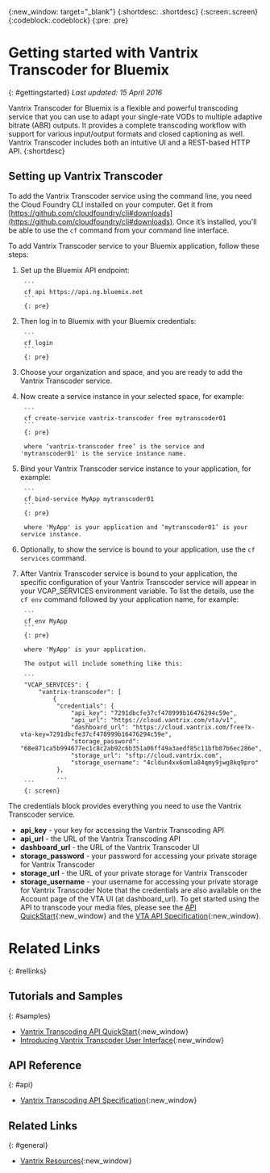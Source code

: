 {:new_window: target="_blank"}
{:shortdesc: .shortdesc}
{:screen:.screen}
{:codeblock:.codeblock}
{:pre: .pre}

# Getting started with Vantrix Transcoder for Bluemix
{: #gettingstarted}
*Last updated: 15 April 2016*

Vantrix Transcoder for Bluemix is a flexible and powerful transcoding service that you can use to adapt your single-rate VODs to multiple adaptive bitrate (ABR) outputs. It provides a complete transcoding workflow with support for various input/output formats and closed captioning as well. Vantrix Transcoder includes both an intuitive UI and a REST-based HTTP API. 
{:shortdesc}

## Setting up Vantrix Transcoder
To add the Vantrix Transcoder service using the command line, you need the Cloud Foundry CLI installed on your computer. Get it from [https://github.com/cloudfoundry/cli#downloads](https://github.com/cloudfoundry/cli#downloads). Once it’s installed, you'll be able to use the `cf` command from your command line interface.

To add Vantrix Transcoder service to your Bluemix application, follow these steps:
1. Set up the Bluemix API endpoint:

		```
		cf api https://api.ng.bluemix.net
		```
		{: pre}
		
2. Then log in to Bluemix with your Bluemix credentials:

		```
		cf login
		```
		{: pre}
		
3. Choose your organization and space, and you are ready to add the Vantrix Transcoder service. 
4. Now create a service instance in your selected space, for example:

		```
		cf create-service vantrix-transcoder free mytranscoder01
		```
		{: pre}
		
		where ‘vantrix-transcoder free’ is the service and 'mytranscoder01' is the service instance name. 

5. Bind your Vantrix Transcoder service instance to your application, for example:

		```
		cf bind-service MyApp mytranscoder01
		```
		{: pre}
		
		where 'MyApp' is your application and ‘mytranscoder01’ is your service instance.
		
6. Optionally, to show the service is bound to your application, use the `cf services` command.		
7. After Vantrix Transcoder service is bound to your application, the specific configuration of your Vantrix Transcoder service will appear in your VCAP_SERVICES environment variable. To list the details, use the `cf env` command followed by your application name, for example:

		```
		cf env MyApp
		```
		{: pre}
		
		where 'MyApp' is your application.
		
		The output will include something like this:
		
		```
		"VCAP_SERVICES": {
			"vantrix-transcoder": [
				{
				 "credentials": {
					 "api_key": "7291dbcfe37cf478999b16476294c59e",
					 "api_url": "https://cloud.vantrix.com/vta/v1",
					 "dashboard_url": "https://cloud.vantrix.com/free?x-vta-key=7291dbcfe37cf478999b16476294c59e",
					 "storage_password": "68e871ca5b994677ec1c8c2ab92c6b351a06ff49a3aedf85c11bfb07b6ec286e",
					 "storage_url": "sftp://cloud.vantrix.com",
					 "storage_username": "4cldun4xx6omla84qmy9jwg8kq9pro"
				 },
				 ...
		```		 
		{: screen}
		
The credentials block provides everything you need to use the Vantrix Transcoder service.
- **api_key**  -  your key for accessing the Vantrix Transcoding API
- **api_url**  -  the URL of the Vantrix Transcoding API
- **dashboard_url**  -  the URL of the Vantrix Transcoder UI
- **storage_password**  -  your password for accessing your private storage for Vantrix Transcoder 
- **storage_url**  -  the URL of your private storage for Vantrix Transcoder 
- **storage_username**  -  your username for accessing your private storage for Vantrix Transcoder 
Note that the credentials are also available on the Account page of the VTA UI (at dashboard_url). 
To get started using the API to transcode your media files, please see the [API QuickStart](http://vantrix.com/knowledgebase/Vantrix_Transcoding_API_QuickStart){:new_window} and the [VTA API Specification](http://vantrix.com/knowledgebase/Vantrix_Transcoding_API){:new_window}. 
	
# Related Links
{: #rellinks}

## Tutorials and Samples
{: #samples}

* [Vantrix Transcoding API QuickStart](http://vantrix.com/knowledgebase/Vantrix_Transcoding_API_QuickStart){:new_window}
* [Introducing Vantrix Transcoder User Interface](http://vantrix.com/knowledgebase/Introducing_Vantrix_Transcoder_User_Interface){:new_window}

## API Reference
{: #api}

* [Vantrix Transcoding API Specification](http://vantrix.com/knowledgebase/Vantrix_Transcoding_API){:new_window}

## Related Links
{: #general}

* [Vantrix Resources](http://vantrix.com/resources/){:new_window}
